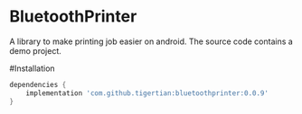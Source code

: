 # BluetoothPrinter
A library to make printing job easier on android. 
The source code contains a demo project.

#Installation

```groovy
dependencies {
    implementation 'com.github.tigertian:bluetoothprinter:0.0.9'
}
```
